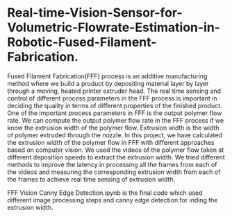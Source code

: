# Real-time-Vision-Sensor-for-Volumetric-Flowrate-Estimation-in-Robotic-Fused-Filament-Fabrication.

Fused Filament Fabrication(FFF) process is an additive manufacturing method where we build a product by
depositing material layer by layer through a moving, heated
printer extruder head. The real time sensing and control of
different process parameters in the FFF process is important in
deciding the quality in terms of different properties of the finished
product. One of the important process parameters in FFF is the
output polymer flow rate. We can compute the output polymer
flow rate in the FFF process if we know the extrusion width
of the polymer flow. Extrusion width is the width of polymer
extruded through the nozzle. In this project, we have calculated
the extrusion width of the polymer flow in FFF with different
approaches based on computer vision. We used the videos of
the polymer flow taken at different deposition speeds to extract
the extrusion width. We tried different methods to improve the
latency in processing all the frames from each of the videos and
measuring the corresponding extrusion width from each of the
frames to achieve real time sensing of extrusion width.

FFF Vision Canny Edge Detection.ipynb is the final code which used different image processing steps and canny edge detection for inding the extrusion width.
